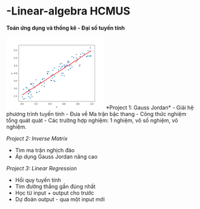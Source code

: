 # -Linear-algebra HCMUS
**Toán ứng dụng và thống kê - Đại số tuyến tính**

<img src = ".\image\download.png">
*Project 1: Gauss Jordan*
- Giải hệ phương trình tuyến tính 
- Đưa về Ma trận bậc thang
- Công thức nghiệm tổng quát quát
- Các trường hợp nghiệm: 1 nghiệm, vô số nghiệm, vô nghiệm.

*Project 2: Inverse Matrix*
- Tìm ma trận nghịch đảo
- Áp dụng Gauss Jordan nâng cao

*Project 3: Linear Regression*
- Hồi quy tuyến tính
- Tìm đường thẳng gần đúng nhất
- Học từ input + output cho trước
- Dự đoán output - qua một input mới 